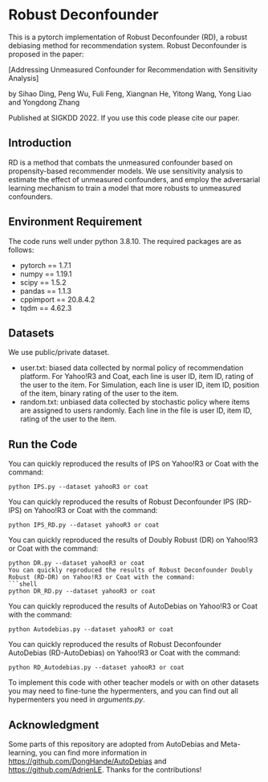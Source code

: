 # Robust Deconfounder
This is a pytorch implementation of Robust Deconfounder (RD), a robust debiasing method for recommendation system. Robust Deconfounder is proposed in the paper:

[Addressing Unmeasured Confounder for Recommendation with Sensitivity Analysis]

by  Sihao Ding, Peng Wu, Fuli Feng, Xiangnan He, Yitong Wang, Yong Liao and Yongdong Zhang

Published at SIGKDD 2022. If you use this code please cite our paper.

## Introduction

RD is a method that combats the unmeasured confounder based on propensity-based recommender models. We use sensitivity analysis to estimate the effect of unmeasured confounders, and employ the adversarial learning mechanism to train a model that more robusts to unmeasured confounders.

## Environment Requirement

The code runs well under python 3.8.10. The required packages are as follows:

- pytorch == 1.7.1
- numpy == 1.19.1
- scipy == 1.5.2
- pandas == 1.1.3
- cppimport == 20.8.4.2
- tqdm == 4.62.3 

## Datasets
We use public/private dataset. 

- user.txt: biased data collected by normal policy of recommendation platform. For Yahoo!R3 and Coat, each line is user ID, item ID, rating of the user to the item. For Simulation, each line is user ID, item ID, position of the item, binary rating of the user to the item. 
- random.txt: unbiased data collected by stochastic policy where items are assigned to users randomly. Each line in the file is user ID, item ID, rating of the user to the item. 

## Run the Code
You can quickly reproduced the results of IPS on Yahoo!R3 or Coat with the command:
```shell
python IPS.py --dataset yahooR3 or coat
```
You can quickly reproduced the results of Robust Deconfounder IPS (RD-IPS) on Yahoo!R3 or Coat with the command:
```shell
python IPS_RD.py --dataset yahooR3 or coat
```

You can quickly reproduced the results of Doubly Robust (DR) on Yahoo!R3 or Coat with the command:
```shell
python DR.py --dataset yahooR3 or coat
You can quickly reproduced the results of Robust Deconfounder Doubly Robust (RD-DR) on Yahoo!R3 or Coat with the command:
```shell
python DR_RD.py --dataset yahooR3 or coat
```

You can quickly reproduced the results of AutoDebias on Yahoo!R3 or Coat with the command:
```shell
python Autodebias.py --dataset yahooR3 or coat
```
You can quickly reproduced the results of Robust Deconfounder AutoDebias (RD-AutoDebias) on Yahoo!R3 or Coat with the command:
```shell
python RD_Autodebias.py --dataset yahooR3 or coat
```

To implement this code with other teacher models or with on other datasets you may need to fine-tune the hypermenters, and you can find out all hypermenters you need in _arguments.py_.

## Acknowledgment
Some parts of this repository are adopted from AutoDebias and Meta-learning, you can find more information in https://github.com/DongHande/AutoDebias and https://github.com/AdrienLE. Thanks for the contributions!
